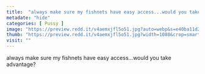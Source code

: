 ```yaml
---
title:  "always make sure my fishnets have easy access...would you take advantage?"
metadate: "hide"
categories: [ Pussy ]
image: "https://preview.redd.it/v4aemxjfl5o51.jpg?auto=webp&s=e40ba11d2f33601b88929fae59724add827ffc4c"
thumb: "https://preview.redd.it/v4aemxjfl5o51.jpg?width=1080&crop=smart&auto=webp&s=9d910f6a906a28a758f4c9e7ad230a4b60ab0e28"
visit: ""
---
```

always make sure my fishnets have easy access...would you take advantage?
